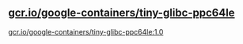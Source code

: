 
[gcr.io/google-containers/tiny-glibc-ppc64le](https://hub.docker.com/r/anjia0532/google-containers.tiny-glibc-ppc64le/tags/)
-----


[gcr.io/google-containers/tiny-glibc-ppc64le:1.0](https://hub.docker.com/r/anjia0532/google-containers.tiny-glibc-ppc64le/tags/)


